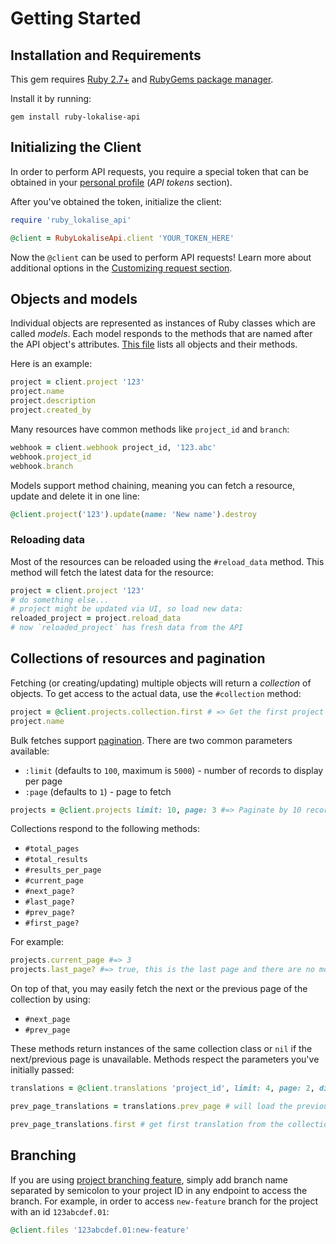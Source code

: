 # Getting Started

## Installation and Requirements

This gem requires [Ruby 2.7+](https://www.ruby-lang.org/en/) and [RubyGems package manager](https://rubygems.org/pages/download).

Install it by running:

    gem install ruby-lokalise-api

## Initializing the Client

In order to perform API requests, you require a special token that can be obtained in your [personal profile](https://lokalise.com/profile#apitokens) (*API tokens* section).

After you've obtained the token, initialize the client:

```ruby
require 'ruby_lokalise_api'

@client = RubyLokaliseApi.client 'YOUR_TOKEN_HERE'
```

Now the `@client` can be used to perform API requests! Learn more about additional options in the [Customizing request section](#customizing-request).

## Objects and models

Individual objects are represented as instances of Ruby classes which are called *models*. Each model responds to the methods that are named after the API object's attributes. [This file](https://github.com/lokalise/ruby-lokalise-api/blob/master/lib/ruby-lokalise-api/data/resource_attributes.json) lists all objects and their methods.

Here is an example:

```ruby
project = client.project '123'
project.name
project.description
project.created_by
```

Many resources have common methods like `project_id` and `branch`:

```ruby
webhook = client.webhook project_id, '123.abc'
webhook.project_id
webhook.branch
```

Models support method chaining, meaning you can fetch a resource, update and delete it in one line:

```ruby
@client.project('123').update(name: 'New name').destroy
```

### Reloading data

Most of the resources can be reloaded using the `#reload_data` method. This method will fetch the latest data for the resource:

```ruby
project = client.project '123'
# do something else...
# project might be updated via UI, so load new data:
reloaded_project = project.reload_data
# now `reloaded_project` has fresh data from the API
```

## Collections of resources and pagination

Fetching (or creating/updating) multiple objects will return a *collection* of objects. To get access to the actual data, use the `#collection` method:

```ruby
project = @client.projects.collection.first # => Get the first project
project.name
```

Bulk fetches support [pagination](https://developers.lokalise.com/reference/api-pagination). There are two common parameters available:

* `:limit` (defaults to `100`, maximum is `5000`) - number of records to display per page
* `:page` (defaults  to `1`) - page to fetch

```ruby
projects = @client.projects limit: 10, page: 3 #=> Paginate by 10 records and fetch the third page
```

Collections respond to the following methods:

* `#total_pages`
* `#total_results`
* `#results_per_page`
* `#current_page`
* `#next_page?`
* `#last_page?`
* `#prev_page?`
* `#first_page?`

For example:

```ruby
projects.current_page #=> 3
projects.last_page? #=> true, this is the last page and there are no more projects available
```

On top of that, you may easily fetch the next or the previous page of the collection by using:

* `#next_page`
* `#prev_page`

These methods return instances of the same collection class or `nil` if the next/previous page is unavailable. Methods respect the parameters you've initially passed:

```ruby
translations = @client.translations 'project_id', limit: 4, page: 2, disable_references: 0 # => we passed three parameters here

prev_page_translations = translations.prev_page # will load the previous page while preserving the `limit` and `disable_references` params

prev_page_translations.first # get first translation from the collection
```

## Branching

If you are using [project branching feature](https://docs.lokalise.com/en/articles/3391861-project-branching), simply add branch name separated by semicolon to your project ID in any endpoint to access the branch. For example, in order to access `new-feature` branch for the project with an id `123abcdef.01`:

```ruby
@client.files '123abcdef.01:new-feature'
```